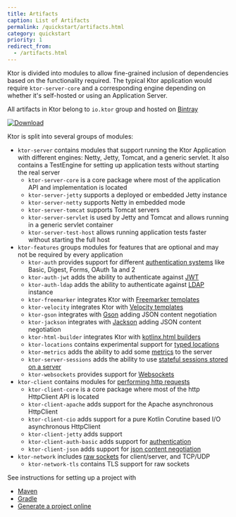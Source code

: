 ```yaml
---
title: Artifacts
caption: List of Artifacts  
permalink: /quickstart/artifacts.html
category: quickstart
priority: 1
redirect_from:
  - /artifacts.html
---
```


Ktor is divided into modules to allow fine-grained inclusion of dependencies based on the functionality required. 
The typical Ktor application would require `ktor-server-core` and a corresponding engine depending on whether it's self-hosted
 or using an Application Server. 

All artifacts in Ktor belong to `io.ktor` group and hosted on [Bintray](https://bintray.com/kotlin/ktor)

[![Download](https://api.bintray.com/packages/kotlin/ktor/ktor/images/download.svg?version={{site.ktor_version}})](https://bintray.com/kotlin/ktor/ktor/{{site.ktor_version}})
    
Ktor is split into several groups of modules:

* `ktor-server` contains modules that support running the Ktor Application with different engines: Netty, Jetty, Tomcat, and 
a generic servlet. It also contains a TestEngine for setting up application tests without starting the real server
  * `ktor-server-core` is a core package where most of the application API and implementation is located 
  * `ktor-server-jetty` supports a deployed or embedded Jetty instance
  * `ktor-server-netty` supports Netty in embedded mode
  * `ktor-server-tomcat` supports Tomcat servers
  * `ktor-server-servlet` is used by Jetty and Tomcat and allows running in a generic servlet container
  * `ktor-server-test-host` allows running application tests faster without starting the full host
* `ktor-features` groups modules for features that are optional and may not be required by every application
  * `ktor-auth` provides support for different [authentication systems](/features/authentication.html) like Basic, Digest, Forms, OAuth 1a and 2
  * `ktor-auth-jwt` adds the ability to authenticate against [JWT](/features/authentication/jwt.html)
  * `ktor-auth-ldap` adds the ability to authenticate against [LDAP](/features/authentication/ldap.html) instance
  * `ktor-freemarker` integrates Ktor with [Freemarker templates](/features/templates/freemarker.html)
  * `ktor-velocity` integrates Ktor with [Velocity templates](/features/templates/velocity.html)
  * `ktor-gson` integrates with [Gson](/features/content-negotiation/gson.html) adding JSON content negotiation
  * `ktor-jackson` integrates with [Jackson](/features/content-negotiation/gson.html) adding JSON content negotiation
  * `ktor-html-builder` integrates Ktor with [kotlinx.html builders](/features/templates/html-dsl.html)
  * `ktor-locations` contains experimental support for [typed locations](/features/locations.html)
  * `ktor-metrics` adds the ability to add some [metrics](/features/metrics.html) to the server
  * `ktor-server-sessions` adds the ability to use [stateful sessions stored on a server](/features/sessions.html)
  * `ktor-websockets` provides support for [Websockets](/features/websockets.html)
* `ktor-client` contains modules for [performing http requests](/clients/http-client.html)
  * `ktor-client-core` is a core package where most of the http HttpClient API is located
  * `ktor-client-apache` adds support for the Apache asynchronous HttpClient
  * `ktor-client-cio`  adds support for a pure Kotlin Corutine based I/O asynchronous HttpClient
  * `ktor-client-jetty` adds support
  * `ktor-client-auth-basic` adds support for [authentication](/clients/http-client.html#basicauth)
  * `ktor-client-json` adds support for [json content negotiation](/clients/http-client.html#jsonfeature)
* `ktor-network` includes [raw sockets](/servers/raw-sockets.html) for client/server, and TCP/UDP
  * `ktor-network-tls` contains TLS support for raw sockets
 
See instructions for setting up a project with

* [Maven](/quickstart/quickstart/maven.html)
* [Gradle](/quickstart/quickstart/gradle.html)
* [Generate a project online](/quickstart/quickstart/generator.html)

